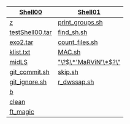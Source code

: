[**Shell00**](./Shell00) | [**Shell01**](./Shell01)|
---------------------|---------------------|
[z](./Shell00/ex00) | [print_groups.sh](./Shell01/ex01/print_groups.sh)
[testShell00.tar](./Shell00/ex01) | [find_sh.sh](./Shell01/ex02/find_sh.sh)
[exo2.tar](./Shell00/ex02) | [count_files.sh](./Shell01/ex03/count_files.sh)
[klist.txt](./Shell00/ex03) | [MAC.sh](./Shell01/ex04/MAC.sh)
[midLS](./Shell00/ex04/midLS) | ["\\?$\*'MaRViN'\*$?\\"](./Shell01/ex05)
[git_commit.sh](./Shell00/ex05/git_commit.sh) | [skip.sh](./Shell01/ex06/skip.sh)
[git_ignore.sh](./Shell00/ex06/git_ignore.sh) | [r_dwssap.sh](./Shell01/ex07/r_dwssap.sh)
[b](./Shell00/ex07/b) | 
[clean](./Shell00/ex08/clean) | 
[ft_magic](./Shell00/ex09/ft_magic) | 
